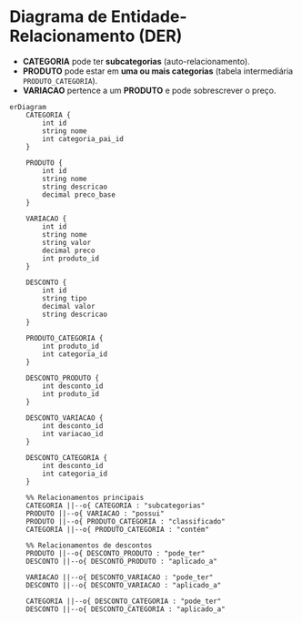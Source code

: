 # Diagrama de Entidade-Relacionamento (DER)

* **CATEGORIA** pode ter **subcategorias** (auto-relacionamento).
* **PRODUTO** pode estar em **uma ou mais categorias** (tabela intermediária `PRODUTO_CATEGORIA`).
* **VARIACAO** pertence a um **PRODUTO** e pode sobrescrever o preço.

```mermaid
erDiagram
    CATEGORIA {
        int id
        string nome
        int categoria_pai_id
    }

    PRODUTO {
        int id
        string nome
        string descricao
        decimal preco_base
    }

    VARIACAO {
        int id
        string nome
        string valor
        decimal preco
        int produto_id
    }

    DESCONTO {
        int id
        string tipo
        decimal valor
        string descricao
    }

    PRODUTO_CATEGORIA {
        int produto_id
        int categoria_id
    }

    DESCONTO_PRODUTO {
        int desconto_id
        int produto_id
    }

    DESCONTO_VARIACAO {
        int desconto_id
        int variacao_id
    }

    DESCONTO_CATEGORIA {
        int desconto_id
        int categoria_id
    }

    %% Relacionamentos principais
    CATEGORIA ||--o{ CATEGORIA : "subcategorias"
    PRODUTO ||--o{ VARIACAO : "possui"
    PRODUTO ||--o{ PRODUTO_CATEGORIA : "classificado"
    CATEGORIA ||--o{ PRODUTO_CATEGORIA : "contém"

    %% Relacionamentos de descontos
    PRODUTO ||--o{ DESCONTO_PRODUTO : "pode_ter"
    DESCONTO ||--o{ DESCONTO_PRODUTO : "aplicado_a"

    VARIACAO ||--o{ DESCONTO_VARIACAO : "pode_ter"
    DESCONTO ||--o{ DESCONTO_VARIACAO : "aplicado_a"

    CATEGORIA ||--o{ DESCONTO_CATEGORIA : "pode_ter"
    DESCONTO ||--o{ DESCONTO_CATEGORIA : "aplicado_a"

```

